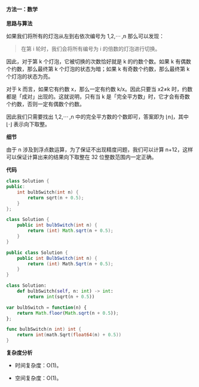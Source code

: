 ﻿#### [](https://leetcode.cn/problems/bulb-switcher/solution/deng-pao-kai-guan-by-leetcode-solution-rrgp//#方法一：数学)方法一：数学

**思路与算法**

如果我们将所有的灯泡从左到右依次编号为 1,2,⋯ ,n 那么可以发现：

> 在第 i 轮时，我们会将所有编号为 i 的倍数的灯泡进行切换。

因此，对于第 k 个灯泡，它被切换的次数恰好就是 k 的约数个数。如果 k 有偶数个约数，那么最终第 k 个灯泡的状态为暗；如果 k 有奇数个约数，那么最终第 k 个灯泡的状态为亮。

对于 k 而言，如果它有约数 x，那么一定有约数 k/x。因此只要当 x2≠k 时，约数都是「成对」出现的。这就说明，只有当 k 是「完全平方数」时，它才会有奇数个约数，否则一定有偶数个约数。

因此我们只需要找出 1,2,⋯ ,n 中的完全平方数的个数即可，答案即为 ⌊n⌋，其中 ⌊⋅⌋ 表示向下取整。

**细节**

由于 n 涉及到浮点数运算，为了保证不出现精度问题，我们可以计算 n+12，这样可以保证计算出来的结果向下取整在 32 位整数范围内一定正确。

**代码**

```C++
class Solution {
public:
    int bulbSwitch(int n) {
        return sqrt(n + 0.5);
    }
};

```

```Java
class Solution {
    public int bulbSwitch(int n) {
        return (int) Math.sqrt(n + 0.5);
    }
}

```

```C#
public class Solution {
    public int BulbSwitch(int n) {
        return (int) Math.Sqrt(n + 0.5);
    }
}

```

```Python
class Solution:
    def bulbSwitch(self, n: int) -> int:
        return int(sqrt(n + 0.5))

```

```JavaScript
var bulbSwitch = function(n) {
    return Math.floor(Math.sqrt(n + 0.5));
};

```

```Go
func bulbSwitch(n int) int {
    return int(math.Sqrt(float64(n) + 0.5))
}

```

**复杂度分析**

-   时间复杂度：O(1)。

-   空间复杂度：O(1)。
